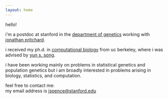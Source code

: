 ```yaml
---
layout: home
---
```


hello!

i'm a postdoc at stanford in the
[department of genetics](https://www.med.stanford.edu/genetics.html)
working with
[jonathan pritchard](http://web.stanford.edu/group/pritchardlab/home.html).

i received my ph.d. in
[computational biology](http://ccb.berkeley.edu)
from uc berkeley,
where i was advised by
[yun s. song](https://people.eecs.berkeley.edu/~yss/).


i have been working mainly on problems in statistical genetics and population genetics
but i am broadly interested in problems arising in biology, statistics, and computation.

feel free to contact me:  
my email address is jspence@stanford.edu
